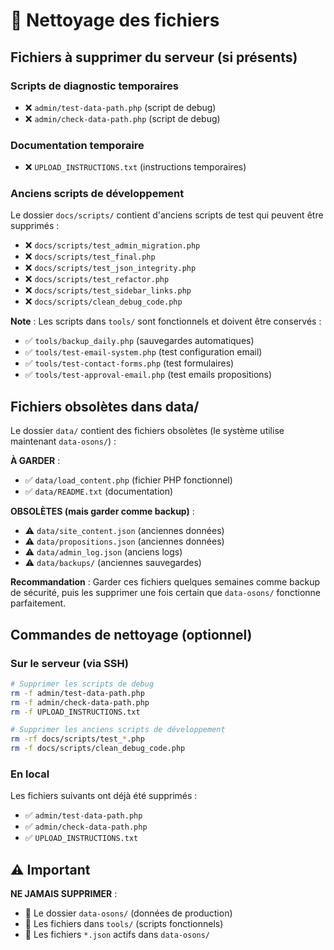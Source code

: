 # 🧹 Nettoyage des fichiers

## Fichiers à supprimer du serveur (si présents)

### Scripts de diagnostic temporaires
- ❌ `admin/test-data-path.php` (script de debug)
- ❌ `admin/check-data-path.php` (script de debug)

### Documentation temporaire
- ❌ `UPLOAD_INSTRUCTIONS.txt` (instructions temporaires)

### Anciens scripts de développement
Le dossier `docs/scripts/` contient d'anciens scripts de test qui peuvent être supprimés :
- ❌ `docs/scripts/test_admin_migration.php`
- ❌ `docs/scripts/test_final.php`
- ❌ `docs/scripts/test_json_integrity.php`
- ❌ `docs/scripts/test_refactor.php`
- ❌ `docs/scripts/test_sidebar_links.php`
- ❌ `docs/scripts/clean_debug_code.php`

**Note** : Les scripts dans `tools/` sont fonctionnels et doivent être conservés :
- ✅ `tools/backup_daily.php` (sauvegardes automatiques)
- ✅ `tools/test-email-system.php` (test configuration email)
- ✅ `tools/test-contact-forms.php` (test formulaires)
- ✅ `tools/test-approval-email.php` (test emails propositions)

## Fichiers obsolètes dans data/

Le dossier `data/` contient des fichiers obsolètes (le système utilise maintenant `data-osons/`) :

**À GARDER** :
- ✅ `data/load_content.php` (fichier PHP fonctionnel)
- ✅ `data/README.txt` (documentation)

**OBSOLÈTES (mais garder comme backup)** :
- ⚠️ `data/site_content.json` (anciennes données)
- ⚠️ `data/propositions.json` (anciennes données)
- ⚠️ `data/admin_log.json` (anciens logs)
- ⚠️ `data/backups/` (anciennes sauvegardes)

**Recommandation** : Garder ces fichiers quelques semaines comme backup de sécurité, puis les supprimer une fois certain que `data-osons/` fonctionne parfaitement.

## Commandes de nettoyage (optionnel)

### Sur le serveur (via SSH)

```bash
# Supprimer les scripts de debug
rm -f admin/test-data-path.php
rm -f admin/check-data-path.php
rm -f UPLOAD_INSTRUCTIONS.txt

# Supprimer les anciens scripts de développement
rm -rf docs/scripts/test_*.php
rm -f docs/scripts/clean_debug_code.php
```

### En local

Les fichiers suivants ont déjà été supprimés :
- ✅ `admin/test-data-path.php`
- ✅ `admin/check-data-path.php`
- ✅ `UPLOAD_INSTRUCTIONS.txt`

## ⚠️ Important

**NE JAMAIS SUPPRIMER** :
- 🚫 Le dossier `data-osons/` (données de production)
- 🚫 Les fichiers dans `tools/` (scripts fonctionnels)
- 🚫 Les fichiers `*.json` actifs dans `data-osons/`

